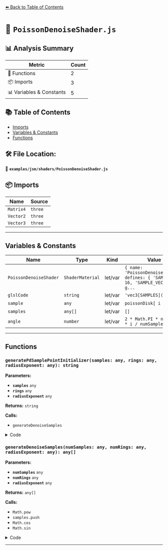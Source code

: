 [⬅️ Back to Table of Contents](../../../index.md)

# 📄 `PoissonDenoiseShader.js`

## 📊 Analysis Summary

| Metric | Count |
|--------|-------|
| 🔧 Functions | 2 |
| 📦 Imports | 3 |
| 📊 Variables & Constants | 5 |

## 📚 Table of Contents

- [Imports](#imports)
- [Variables & Constants](#variables-constants)
- [Functions](#functions)

## 🛠️ File Location:
📂 **`examples/jsm/shaders/PoissonDenoiseShader.js`**

## 📦 Imports

| Name | Source |
|------|--------|
| `Matrix4` | `three` |
| `Vector2` | `three` |
| `Vector3` | `three` |


---

## Variables & Constants

| Name | Type | Kind | Value | Exported |
|------|------|------|-------|----------|
| `PoissonDenoiseShader` | `ShaderMaterial` | let/var | `{ name: 'PoissonDenoiseShader', defines: { 'SAMPLES': 16, 'SAMPLE_VECTORS': g...` | ✗ |
| `glslCode` | `string` | let/var | `'vec3[SAMPLES]('` | ✗ |
| `sample` | `any` | let/var | `poissonDisk[ i ]` | ✗ |
| `samples` | `any[]` | let/var | `[]` | ✗ |
| `angle` | `number` | let/var | `2 * Math.PI * numRings * i / numSamples` | ✗ |


---

## Functions

### `generatePdSamplePointInitializer(samples: any, rings: any, radiusExponent: any): string`

**Parameters:**

- **`samples`** `any`
- **`rings`** `any`
- **`radiusExponent`** `any`

**Returns:** `string`

**Calls:**

- `generateDenoiseSamples`

<details><summary>Code</summary>

```typescript
function generatePdSamplePointInitializer( samples, rings, radiusExponent ) {

	const poissonDisk = generateDenoiseSamples(
		samples,
		rings,
		radiusExponent,
	);

	let glslCode = 'vec3[SAMPLES](';

	for ( let i = 0; i < samples; i ++ ) {

		const sample = poissonDisk[ i ];
		glslCode += `vec3(${sample.x}, ${sample.y}, ${sample.z})${( i < samples - 1 ) ? ',' : ')'}`;

	}

	return glslCode;

}
```
</details>

### `generateDenoiseSamples(numSamples: any, numRings: any, radiusExponent: any): any[]`

**Parameters:**

- **`numSamples`** `any`
- **`numRings`** `any`
- **`radiusExponent`** `any`

**Returns:** `any[]`

**Calls:**

- `Math.pow`
- `samples.push`
- `Math.cos`
- `Math.sin`

<details><summary>Code</summary>

```typescript
function generateDenoiseSamples( numSamples, numRings, radiusExponent ) {

	const samples = [];

	for ( let i = 0; i < numSamples; i ++ ) {

		const angle = 2 * Math.PI * numRings * i / numSamples;
		const radius = Math.pow( i / ( numSamples - 1 ), radiusExponent );
		samples.push( new Vector3( Math.cos( angle ), Math.sin( angle ), radius ) );

	}

	return samples;

}
```
</details>


---